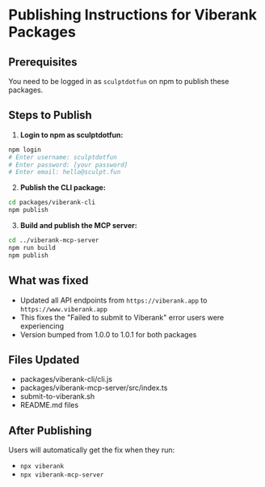 # Publishing Instructions for Viberank Packages

## Prerequisites
You need to be logged in as `sculptdotfun` on npm to publish these packages.

## Steps to Publish

1. **Login to npm as sculptdotfun:**
```bash
npm login
# Enter username: sculptdotfun
# Enter password: [your password]
# Enter email: hello@sculpt.fun
```

2. **Publish the CLI package:**
```bash
cd packages/viberank-cli
npm publish
```

3. **Build and publish the MCP server:**
```bash
cd ../viberank-mcp-server
npm run build
npm publish
```

## What was fixed
- Updated all API endpoints from `https://viberank.app` to `https://www.viberank.app`
- This fixes the "Failed to submit to Viberank" error users were experiencing
- Version bumped from 1.0.0 to 1.0.1 for both packages

## Files Updated
- packages/viberank-cli/cli.js
- packages/viberank-mcp-server/src/index.ts
- submit-to-viberank.sh
- README.md files

## After Publishing
Users will automatically get the fix when they run:
- `npx viberank`
- `npx viberank-mcp-server`
